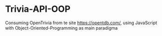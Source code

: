 # Trivia-API-OOP
Consuming OpenTrivia from te site https://opentdb.com/, using JavaScript with Object-Oriented-Programming as main paradigma
